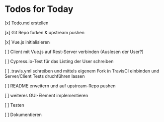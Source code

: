 # Todos for Today

[x] Todo.md erstellen

[x] Git Repo forken & upstream pushen

[x] Vue.js initialisieren

[  ] Client mit Vue.js auf Rest-Server verbinden (Auslesen der User?)

[ ] Cypress.io-Test für das Listing der User schreiben

[ ] .travis.yml schreiben und mittels eigenem Fork in TravisCI einbinden und Server/Client Tests druchführen lassen

[ ] README erweitern und auf upstream-Repo pushen

[ ] weiteres GUI-Element implementieren

[ ] Testen

[ ] Dokumentieren
